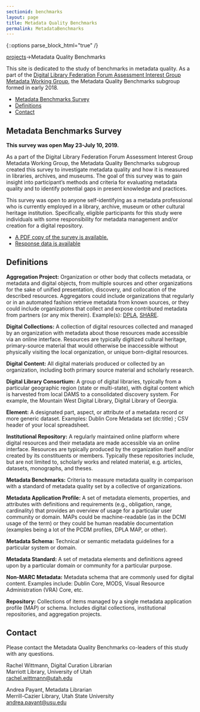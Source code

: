 ```yaml
---
sectionid: benchmarks
layout: page
title: Metadata Quality Benchmarks
permalink: MetadataBenchmarks
---
```


{::options parse_block_html="true" /}

<a href="/Projects">projects</a>->Metadata Quality Benchmarks

This site is dedicated to the study of benchmarks in metadata quality. As a part of the [Digital Library Federation Forum Assessment Interest Group Metadata Working Group](https://wiki.diglib.org/Assessment), the Metadata Quality Benchmarks subgroup formed in early 2018.

<ul>
<li><a href="#survey">Metadata Benchmarks Survey</a></li>
<li><a href="#definitions">Definitions</a></li>
<li><a href="#contact">Contact</a></li>
</ul>

<h2 id="survey">Metadata Benchmarks Survey</h2>

**This survey was open May 23-July 10, 2019.**

As a part of the Digital Library Federation Forum Assessment Interest Group Metadata Working Group, the Metadata Quality Benchmarks subgroup created this survey to investigate metadata quality and how it is measured in libraries, archives, and museums. The goal of this survey was to gain insight into participant’s methods and criteria for evaluating metadata quality and to identify potential gaps in present knowledge and practices.

This survey was open to anyone self-identifying as a metadata professional who is currently employed in a library, archive, museum or other cultural heritage institution. Specifically, eligible participants for this study were individuals with some responsibility for metadata management and/or creation for a digital repository.


<ul><li><a href="/assets/Survey_of_Metadata_Quality_Benchmarks.pdf" target="_blank">A PDF copy of the survey is available.</a></li>
<li><a href="/assets/DLFMetadataQualityBenchmarksSurveyTextResponse.xslx" target="_blank">Response data is available</a></li></ul>


<h2 id="definitions">Definitions</h2>

**Aggregation Project:** Organization or other body that collects metadata, or metadata and digital objects, from multiple sources and other organizations for the sake of unified presentation, discovery, and collocation of the described resources. Aggregators could include organizations that regularly or in an automated fashion retrieve metadata from known sources, or they could include organizations that collect and expose contributed metadata from partners (or any mix therein). Example(s): [DPLA](https://dp.la/), [SHARE](http://www.share-research.org/).

**Digital Collections:** A collection of digital resources collected and managed by an organization with metadata about those resources made accessible via an online interface. Resources are typically digitized cultural heritage, primary-source material that would otherwise be inaccessible without physically visiting the local organization, or unique born-digital resources.

**Digital Content:**  All digital materials produced or collected by an organization, including both primary source material and scholarly research.

**Digital Library Consortium:**  A group of digital libraries, typically from a particular geographic region (state or multi-state), with digital content which is harvested from local DAMS to a consolidated discovery system. For example, the Mountain West Digital Library, Digital Library of Georgia.

**Element:**  A designated part, aspect, or attribute of a metadata record or more generic dataset. Examples: Dublin Core Metadata set (dc:title) ; CSV header of your local spreadsheet.

**Institutional Repository:** A regularly maintained online platform where digital resources and their metadata are made accessible via an online interface. Resources are typically produced by the organization itself and/or created by its constituents or members. Typically these repositories include, but are not limited to, scholarly works and related material, e.g. articles, datasets, monographs, and theses.

**Metadata Benchmarks:** Criteria to measure metadata quality in comparison with a standard of metadata quality set by a collective of organizations.

**Metadata Application Profile:** A set of metadata elements, properties, and attributes with definitions and requirements (e.g., obligation, range, cardinality) that provides an overview of usage for a particular user community or domain. MAPs could be machine-readable (as in the DCMI usage of the term) or they could be human readable documentation (examples being a lot of the PCDM profiles, DPLA MAP, or other).

**Metadata Schema:** Technical or semantic metadata guidelines for a particular system or domain.

**Metadata Standard:** A set of metadata elements and definitions agreed upon by a particular domain or community for a particular purpose.

**Non-MARC Metadata:** Metadata schema that are commonly used for digital content. Examples include: Dublin Core, MODS, Visual Resource Administration (VRA) Core, etc.

**Repository:** Collections of items managed by a single metadata application profile (MAP) or schema. Includes digital collections, institutional repositories, and aggregation projects.

<h2 id="contact">Contact</h2>

Please contact the Metadata Quality Benchmarks co-leaders of this study with any questions.  

Rachel Wittmann, Digital Curation Librarian<br/>
Marriott Library, University of Utah<br/>
rachel.wittmann@utah.edu

Andrea Payant, Metadata Librarian<br/>
Merrill-Cazier Library, Utah State University<br/>
andrea.payant@usu.edu
